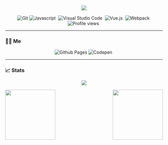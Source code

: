 <h3 align="center">
  <a href="https://readme-typing-svg.herokuapp.com/">
    <img src="https://readme-typing-svg.herokuapp.com/?lines=Hi,+There!+👋;Pleasure+to+see+you!🎉&font=Fira+Code&center=true&weight=600&color=539bf5&size=24">
  </a>
</h3>

<p align="center">
  <a href="https://shields.io/">
    <img src="https://img.shields.io/badge/-Git-000000?logo=git&logoColor=F05032" alt="Git" />
  </a>
  <a href="https://shields.io/">
    <img src="https://img.shields.io/badge/-Javascript-F7DF1E?logo=javascript&logoColor=black" alt="Javascript" />
  </a>
  <a href="https://shields.io/">
    <img src="https://img.shields.io/badge/-Visual Studio Code-2c2c32?logo=visualstudiocode&logoColor=007ACC" alt="Visual Studio Code" />
  </a>
  <a href="https://shields.io/">
    <img src="https://img.shields.io/badge/-Vue.js-34495e?logo=vuedotjs&logoColor=4FC08D" alt="Vue.js" />
  </a>
  <a href="https://shields.io/">
    <img src="https://img.shields.io/badge/-Webpack-2b3a42?logo=webpack&logoColor=8DD6F9" alt="Webpack" />
  </a>
  <a href="https://github.com/io-oti/io-oti">
    <img src="https://komarev.com/ghpvc/?username=io-oti" alt="Profile views" />
  </a>
</p>

<hr>

<!-- Me -->
<h3>👨‍💻 Me</h3>

<p align="center">
  <a href="https://io-oti.github.io/">
    <img src="https://img.shields.io/badge/-Github Pages-ffffff?logo=githubpages&logoColor=222222&style=for-the-badge" alt="Github Pages" />
  </a>
  <a href="https://codepen.io/io_oti/">
    <img src="https://img.shields.io/badge/-Codepen-ffffff?logo=codepen&logoColor=000000&style=for-the-badge" alt="Codepen" />
  </a>
</p>

<hr>

<!-- Stats -->
<h3>📈 Stats</h3>

<p align=center>
  <a href="https://github.com/Ashutosh00710/github-readme-activity-graph">
    <img
      src="https://github-readme-activity-graph.vercel.app/graph?username=io-oti&theme=tokyo-night&color=539bf5&line=539bf5&bg_color=20232a&hide_border=true" />
  </a>
  <div align=center>
    <a href="https://github.com/anuraghazra/github-readme-stats">
      <img align="left" height=160
        src="https://github-readme-stats.vercel.app/api?username=io-oti&theme=blue_navy&title_color=539bf5&text_color=539bf5&bg_color=20232a&hide_border=true" />
    </a>
    <a href="https://github.com/anuraghazra/github-readme-stats">
      <img align="right" height=160
        src="https://github-readme-stats.vercel.app/api/top-langs/?username=io-oti&theme=blue_navy&title_color=539bf5&text_color=539bf5&bg_color=20232a&langs_count=3&hide_border=true&size_weight=0.5&count_weight=0.5" />
    </a>
  </div>
</p>

<style>
  a {
    text-decoration: none;
  }

  a + a {
    margin-right: 4px;
  }
</style>
